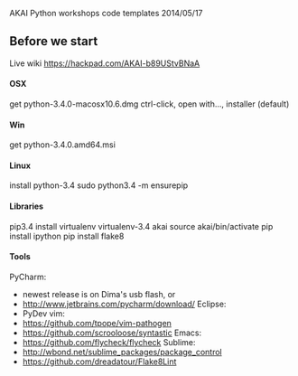 AKAI Python workshops code templates 2014/05/17

## Before we start
Live wiki https://hackpad.com/AKAI-b89UStvBNaA

#### OSX
get python-3.4.0-macosx10.6.dmg
ctrl-click, open with..., installer (default)

#### Win
get python-3.4.0.amd64.msi

#### Linux
install python-3.4
sudo python3.4 -m ensurepip

#### Libraries
pip3.4 install virtualenv
virtualenv-3.4 akai
source akai/bin/activate
pip install ipython
pip install flake8

#### Tools
PyCharm:
* newest release is on Dima's usb flash, or
* http://www.jetbrains.com/pycharm/download/
Eclipse:
* PyDev
vim:
* https://github.com/tpope/vim-pathogen 
* https://github.com/scrooloose/syntastic
Emacs:
* https://github.com/flycheck/flycheck
Sublime:
* http://wbond.net/sublime_packages/package_control
* https://github.com/dreadatour/Flake8Lint
